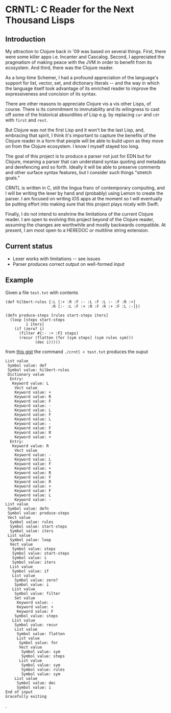 # CRNTL: C Reader for the Next Thousand Lisps

## Introduction

My attraction to Clojure back in '09 was based on several
things. First, there were some killer apps i.e. Incanter and
Cascalog. Second, I appreciated the pragmatism of making peace with
the JVM in order to benefit from its ecosystem. And third, there was
the Clojure reader.

As a long-time Schemer, I had a profound appreciation of the
language's support for list, vector, set, and dictionary literals --
and the way in which the language itself took advantage of its
enriched reader to improve the expressiveness and concision of its syntax.

There are other reasons to appreciate Clojure vis a vis other Lisps,
of course. There is its commitment to immutability and its wilingness
to cast off some of the historical absurdities of Lisp e.g. by
replacing `car` and `cdr` with `first` and `rest`.

But Clojure was not the first Lisp and it won't be the last Lisp, and,
embracing that spirit, I think it's important to capture the benefits
of the Clojure reader in a form that people will be able to build upon
as they move on from the Clojure ecosystem. I know I myself stayed too
long.

The goal of this project is to produce a parser not just for EDN but
for Clojure, meaning a parser that can understand syntax quoting and
metadata and derefencing and so forth. Ideally it will be able to
preserve comments and other surface syntax features, but I consider
such things "stretch goals."

CRNTL is written in C, still the lingua franc of contemporary
computing, and I will be writing the lexer by hand and (probably) using
Lemon to create the parser. I am focused on writing iOS apps at the
moment so I will eventually be putting effort into making sure that
this project plays nicely with Swift.

Finally, I do not intend to enshrine the limitations of the current
Clojure reader. I am open to evolving this project beyond of the
Clojure reader, assuming the changes are worthwhile and mostly
backwards compatible. At present, I am most open to a HEREDOC or
multiline string extension.

## Current status

* Lexer works with limitations -- see issues
* Parser produces correct output on well-formed input

## Example

Given a file `test.txt` with contents

```
(def hilbert-rules {:L [:+ :R :F :- :L :F :L :- :F :R :+]
                    :R [:- :L :F :+ :R :F :R :+ :F :L :-]})

(defn produce-steps [rules start-steps iters]
  (loop [steps start-steps
         i iters]
    (if (zero? i)
      (filter #{:- :+ :F} steps)
      (recur (flatten (for [sym steps] (sym rules sym)))
             (dec i)))))
```

from [this
gist](https://gist.github.com/edw/ecc94abfef6cf50e161d0e1d639e34e4)
the command `./crntl < test.txt` produces the ouput

```
List value
 Symbol value: def
 Symbol value: hilbert-rules
 Dictionary value
  Entry:
   Keyword value: L
    Vect value
    Keyword value: +
    Keyword value: R
    Keyword value: F
    Keyword value: -
    Keyword value: L
    Keyword value: F
    Keyword value: L
    Keyword value: -
    Keyword value: F
    Keyword value: R
    Keyword value: +
  Entry:
   Keyword value: R
    Vect value
    Keyword value: -
    Keyword value: L
    Keyword value: F
    Keyword value: +
    Keyword value: R
    Keyword value: F
    Keyword value: R
    Keyword value: +
    Keyword value: F
    Keyword value: L
    Keyword value: -
List value
 Symbol value: defn
 Symbol value: produce-steps
 Vect value
  Symbol value: rules
  Symbol value: start-steps
  Symbol value: iters
 List value
  Symbol value: loop
  Vect value
   Symbol value: steps
   Symbol value: start-steps
   Symbol value: i
   Symbol value: iters
  List value
   Symbol value: if
   List value
    Symbol value: zero?
    Symbol value: i
   List value
    Symbol value: filter
    Set value
     Keyword value: -
     Keyword value: +
     Keyword value: F
    Symbol value: steps
   List value
    Symbol value: recur
    List value
     Symbol value: flatten
     List value
      Symbol value: for
      Vect value
       Symbol value: sym
       Symbol value: steps
      List value
       Symbol value: sym
       Symbol value: rules
       Symbol value: sym
    List value
     Symbol value: dec
     Symbol value: i
End of input
Gracefully exiting
```

.

